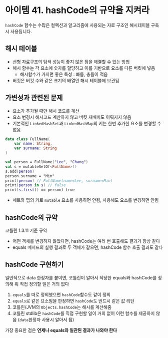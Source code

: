 # 아이템 41. hashCode의 규약을 지켜라

`hashCode` 함수는 수많은 컬렉션과 알고리즘에 사용되는 자료 구조인 해시테이블 구축시 사용됩니다.

## 해시 테이블
- 선형 자료구조의 탐색 성능이 좋지 않은 점을 해결할 수 있는 방법
- 해시 함수는 각 요소에 숫자를 할당하고 이를 기반으로 요소를 다른 버킷에 넣음
  - 해시함수가 가지면 좋은 특성 : 빠름, 충돌이 적음
- 버킷은 버킷 수와 같은 크기의 배열인 해시 테이블에 보관됨

## 가변성과 관련된 문제
- 요소가 추가될 때만 해시 코드를 계산
- 요소 변경시 해시코드 계산하지 않고 버킷 재배치도 이뤄지지 않음
- 기본적인 `LinkedHashSet`과 `LinkedHashMap`의 키는 한번 추가한 요소를 변경할 수 없음
```kt
data class FullName(
    var name: String,
    var surname: String
)

val person = FullName("Lee", "Chang")
val s = mutableSetOf<FullName>()
s.add(person)
person.surname = "Min"
print(person) // FullName(name=Lee, surname=Min)
print(person in s) // false
print(s.first() == person) true
```
- 세트와 맵의 키로 `mutable` 요소를 사용하면 안됨, 사용해도 요소를 변경하면 안됨

## hashCode의 규약
코틀린 1.3.11 기준 규약
- 어떤 객체를 변경하지 않았다면, hashCode는 여러 번 호출해도 결과가 항상 같다
- equals 메서드의 실행 결과로 두 객체가 같으면, hashCode 함수 호출 결과도 같다

## hashCode 구현하기
일반적으로 data 한정자를 붙이면, 코틀린이 알아서 적당한 equals와 hashCode를 정의해 줘 직접 정의할 일은 거의 없다

1. `equals`를 따로 정의했으면 `hashCode`함수도 같이 정의
2. `equals`로 같은 요소임을 판정하면 `hashCode`도 반드시 같은 값 리턴
3. 코틀린/JVM의 `Objects.hashCode`는 해시를 계산해줌
4. 코틀린 stdlib은 `hashCode`를 직접 구현할 일이 거의 없어 이런 함수를 제공하지 않음 (`data`한정자 사용시 알아서 됨)

가장 중요한 점은 **언제나 equals와 일관된 결과가 나와야 한다**
